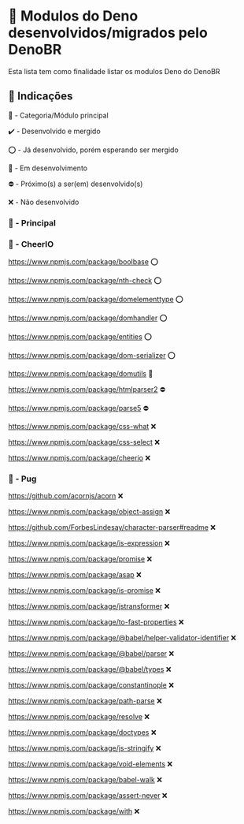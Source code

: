 # 🦕 Modulos do Deno desenvolvidos/migrados pelo DenoBR
Esta lista tem como finalidade listar os modulos Deno do DenoBR

## 📛 Indicações

🔰 - Categoria/Módulo principal

✔️ - Desenvolvido e mergido

⭕ - Já desenvolvido, porém esperando ser mergido

🔄 - Em desenvolvimento

⛔ - Próximo(s) a ser(em) desenvolvido(s)

❌ - Não desenvolvido

### 🔰 - Principal

### 🔰 - CheerIO
https://www.npmjs.com/package/boolbase ⭕

https://www.npmjs.com/package/nth-check ⭕

https://www.npmjs.com/package/domelementtype ⭕

https://www.npmjs.com/package/domhandler ⭕

https://www.npmjs.com/package/entities  ⭕

https://www.npmjs.com/package/dom-serializer ⭕

https://www.npmjs.com/package/domutils 🔄

https://www.npmjs.com/package/htmlparser2 ⛔

https://www.npmjs.com/package/parse5 ⛔

https://www.npmjs.com/package/css-what ❌

https://www.npmjs.com/package/css-select ❌

https://www.npmjs.com/package/cheerio ❌


### 🔰 - Pug
https://github.com/acornjs/acorn ❌

https://www.npmjs.com/package/object-assign ❌

https://github.com/ForbesLindesay/character-parser#readme ❌

https://www.npmjs.com/package/is-expression ❌

https://www.npmjs.com/package/promise ❌

https://www.npmjs.com/package/asap ❌

https://www.npmjs.com/package/is-promise ❌

https://www.npmjs.com/package/jstransformer ❌

https://www.npmjs.com/package/to-fast-properties ❌

https://www.npmjs.com/package/@babel/helper-validator-identifier ❌

https://www.npmjs.com/package/@babel/parser ❌

https://www.npmjs.com/package/@babel/types ❌

https://www.npmjs.com/package/constantinople ❌

https://www.npmjs.com/package/path-parse ❌

https://www.npmjs.com/package/resolve ❌

https://www.npmjs.com/package/doctypes ❌

https://www.npmjs.com/package/js-stringify ❌

https://www.npmjs.com/package/void-elements ❌

https://www.npmjs.com/package/babel-walk ❌

https://www.npmjs.com/package/assert-never ❌

https://www.npmjs.com/package/with ❌
